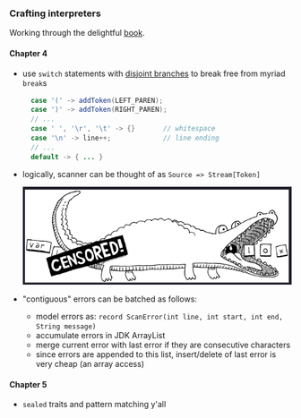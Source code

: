 ### Crafting interpreters

Working through the delightful [book](https://craftinginterpreters.com/contents.html).

#### Chapter 4

- use `switch` statements with [disjoint branches](https://horstmann.com/unblog/2020-02-04/index.html) to break free 
  from myriad `break`s
  ```java
    case '(' -> addToken(LEFT_PAREN);
    case ')' -> addToken(RIGHT_PAREN);
    // ...
    case ' ', '\r', '\t' -> {}       // whitespace
    case '\n' -> line++;             // line ending
    // ...
    default -> { ... }
  ```

- logically, scanner can be thought of as `Source => Stream[Token]`

  ![Lexical Analygator](misc/lexicalAnalygator.png)

- "contiguous" errors can be batched as follows:
  - model errors as: `record ScanError(int line, int start, int end, String message)`
  - accumulate errors in JDK ArrayList
  - merge current error with last error if they are consecutive characters
  - since errors are appended to this list, insert/delete of last error is very cheap (an array access)


#### Chapter 5

- `sealed` traits and pattern matching y'all